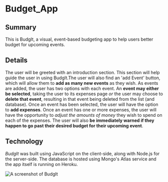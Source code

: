 # Budget_App

## Summary
This is BudgIt, a visual, event-based budgeting app to help users better budget for upcoming events.

## Details
The user will be greeted with an introduction section. This section will help guide the user in using BudgIt.The user will also find an 'add Event' button, which will allow them to **add as many new events** as they wish. As events are added, the user has two options with each event. An **event may either be selected**, taking the user to its expenses page *or* the user may choose to **delete that event**, resulting in that event being deleted from the list (and database). Once an event has been selected, the user will have the option to **add expenses**. Once an event has one or more expenses, the user will have the opportunity to *adjust the amounts of money* they wish to spend on each of the expenses. The user will also **be immediately warned if they happen to go past their desired budget for their upcoming event**.

## Technology
*BudgIt* was built using JavaScript on the client-side, along with Node.js for the server-side. The database is hosted using Mongo's Atlas service and the app itself is running on Heroku. 

![A screenshot of BudgIt](BudgIt_1.png)
